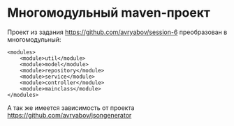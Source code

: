 # Многомодульный maven-проект

Проект из задания https://github.com/avryabov/session-6 преобразован в многомодульный:

    <modules>
        <module>util</module>
        <module>model</module>
        <module>repository</module>
        <module>service</module>
        <module>controller</module>
        <module>mainclass</module>
    </modules>
   
А так же имеется зависимость от проекта https://github.com/avryabov/jsongenerator
